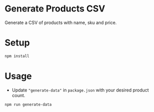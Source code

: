 # Generate Products CSV

Generate a CSV of products with name, sku and price.

# Setup

```sh
npm install
```

# Usage

* Update `"generate-data"` in `package.json` with your desired product count.

```sh
npm run generate-data
```
